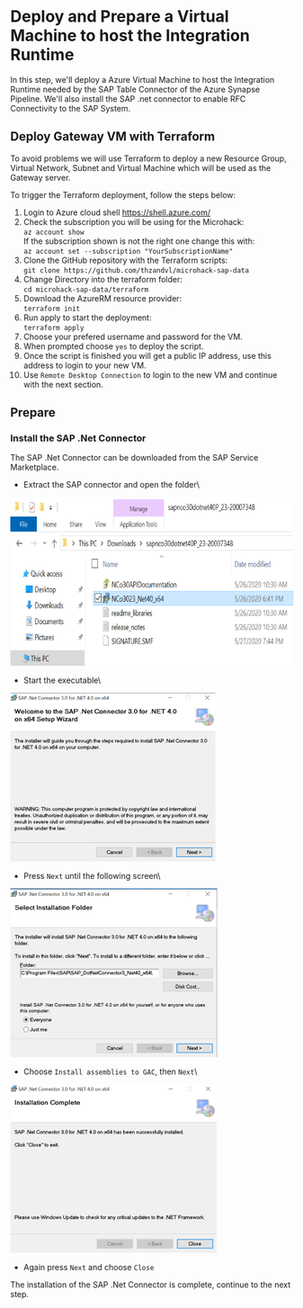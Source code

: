 # Deploy and Prepare a Virtual Machine to host the Integration Runtime
In this step, we'll deploy a Azure Virtual Machine to host the Integration Runtime needed by the SAP Table Connector of the Azure Synapse Pipeline.
We'll also install the SAP .net connector to enable RFC Connectivity to the SAP System.

## Deploy Gateway VM with Terraform
To avoid problems we will use Terraform to deploy a new Resource Group, Virtual Network, Subnet and Virtual Machine which will be used as the Gateway server.

To trigger the Terraform deployment, follow the steps below:
1. Login to Azure cloud shell https://shell.azure.com/
2. Check the subscription you will be using for the Microhack: \
`az account show` \
If the subscription shown is not the right one change this with: \
`az account set --subscription "YourSubscriptionName"`
3. Clone the GitHub repository with the Terraform scripts: \
`git clone https://github.com/thzandvl/microhack-sap-data`
4. Change Directory into the terraform folder: \
`cd microhack-sap-data/terraform`
5. Download the AzureRM resource provider: \
`terraform init`
6. Run apply to start the deployment: \
`terraform apply`
7. Choose your prefered username and password for the VM.
8. When prompted choose `yes` to deploy the script.
9. Once the script is finished you will get a public IP address, use this address to login to your new VM.
10. Use `Remote Desktop Connection` to login to the new VM and continue with the next section.


## Prepare

### Install the SAP .Net Connector
The SAP .Net Connector can be downloaded from the SAP Service Marketplace.

* Extract the SAP connector and open the folder\
<img src="images/gw/vm-gw-connector.png" height=300>

* Start the executable\
<img src="images/gw/vm-gw-connsetup1.png" height=300>

* Press `Next` until the following screen\
<img src="images/gw/vm-gw-connsetup2.png" height=300>

* Choose `Install assemblies to GAC`, then `Next`\
<img src="images/gw/vm-gw-connsetup3.png" height=300>

* Again press `Next` and choose `Close`

The installation of the SAP .Net Connector is complete, continue to the next step.